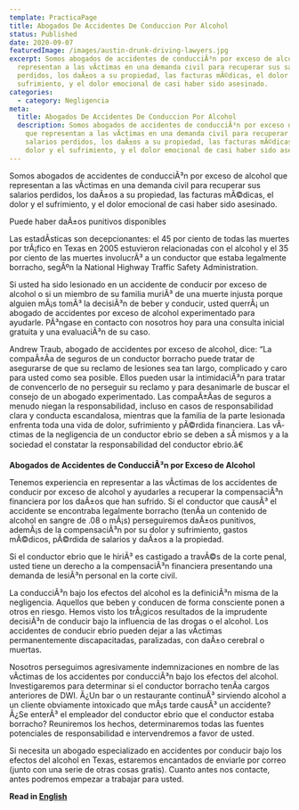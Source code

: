 ```yaml
---
template: PracticaPage
title: Abogados De Accidentes De Conduccion Por Alcohol
status: Published
date: 2020-09-07
featuredImage: /images/austin-drunk-driving-lawyers.jpg
excerpt: Somos abogados de accidentes de conducciÃ³n por exceso de alcohol que
  representan a las vÃ­ctimas en una demanda civil para recuperar sus salarios
  perdidos, los daÃ±os a su propiedad, las facturas mÃ©dicas, el dolor y el
  sufrimiento, y el dolor emocional de casi haber sido asesinado.
categories:
  - category: Negligencia
meta:
  title: Abogados De Accidentes De Conduccion Por Alcohol
  description: Somos abogados de accidentes de conducciÃ³n por exceso de alcohol
    que representan a las vÃ­ctimas en una demanda civil para recuperar sus
    salarios perdidos, los daÃ±os a su propiedad, las facturas mÃ©dicas, el
    dolor y el sufrimiento, y el dolor emocional de casi haber sido asesinado.
---
```

<!--StartFragment-->

Somos abogados de accidentes de conducciÃ³n por exceso de alcohol que representan a las vÃ­ctimas en una demanda civil para recuperar sus salarios perdidos, los daÃ±os a su propiedad, las facturas mÃ©dicas, el dolor y el sufrimiento, y el dolor emocional de casi haber sido asesinado.

Puede haber daÃ±os punitivos disponibles

Las estadÃ­sticas son decepcionantes: el 45 por ciento de todas las muertes por trÃ¡fico en Texas en 2005 estuvieron relacionadas con el alcohol y el 35 por ciento de las muertes involucrÃ³ a un conductor que estaba legalmente borracho, segÃºn la National Highway Traffic Safety Administration.

Si usted ha sido lesionado en un accidente de conducir por exceso de alcohol o si un miembro de su familia muriÃ³ de una muerte injusta porque alguien mÃ¡s tomÃ³ la decisiÃ³n de beber y conducir, usted querrÃ¡ un abogado de accidentes por exceso de alcohol experimentado para ayudarle. PÃ³ngase en contacto con nosotros hoy para una consulta inicial gratuita y una evaluaciÃ³n de su caso.

Andrew Traub, abogado de accidentes por exceso de alcohol, dice: “La compaÃ±Ã­a de seguros de un conductor borracho puede tratar de asegurarse de que su reclamo de lesiones sea tan largo, complicado y caro para usted como sea posible. Ellos pueden usar la intimidaciÃ³n para tratar de convencerlo de no perseguir su reclamo y para desanimarle de buscar el consejo de un abogado experimentado. Las compaÃ±Ã­as de seguros a menudo niegan la responsabilidad, incluso en casos de responsabilidad clara y conducta escandalosa, mientras que la familia de la parte lesionada enfrenta toda una vida de dolor, sufrimiento y pÃ©rdida financiera. Las vÃ­ctimas de la negligencia de un conductor ebrio se deben a sÃ­ mismos y a la sociedad el constatar la responsabilidad del conductor ebrio.â€

**Abogados de Accidentes de ConducciÃ³n por Exceso de Alcohol**

Tenemos experiencia en representar a las vÃ­ctimas de los accidentes de conducir por exceso de alcohol y ayudarles a recuperar la compensaciÃ³n financiera por los daÃ±os que han sufrido. Si el conductor que causÃ³ el accidente se encontraba legalmente borracho (tenÃ­a un contenido de alcohol en sangre de .08 o mÃ¡s) perseguiremos daÃ±os punitivos, ademÃ¡s de la compensaciÃ³n por su dolor y sufrimiento, gastos mÃ©dicos, pÃ©rdida de salarios y daÃ±os a la propiedad.

Si el conductor ebrio que le hiriÃ³ es castigado a travÃ©s de la corte penal, usted tiene un derecho a la compensaciÃ³n financiera presentando una demanda de lesiÃ³n personal en la corte civil.

La conducciÃ³n bajo los efectos del alcohol es la definiciÃ³n misma de la negligencia. Aquellos que beben y conducen de forma consciente ponen a otros en riesgo. Hemos visto los trÃ¡gicos resultados de la imprudente decisiÃ³n de conducir bajo la influencia de las drogas o el alcohol. Los accidentes de conducir ebrio pueden dejar a las vÃ­ctimas permanentemente discapacitadas, paralizadas, con daÃ±o cerebral o muertas.

Nosotros perseguimos agresivamente indemnizaciones en nombre de las vÃ­ctimas de los accidentes por conducciÃ³n bajo los efectos del alcohol. Investigaremos para determinar si el conductor borracho tenÃ­a cargos anteriores de DWI. Â¿Un bar o un restaurante continuÃ³ sirviendo alcohol a un cliente obviamente intoxicado que mÃ¡s tarde causÃ³ un accidente? Â¿Se enterÃ³ el empleador del conductor ebrio que el conductor estaba borracho? Reuniremos los hechos, determinaremos todas las fuentes potenciales de responsabilidad e intervendremos a favor de usted.

Si necesita un abogado especializado en accidentes por conducir bajo los efectos del alcohol en Texas, estaremos encantados de enviarle por correo (junto con una serie de otras cosas gratis). Cuanto antes nos contacte, antes podremos empezar a trabajar para usted.

<!--EndFragment-->

**Read in [English](/practice-areas/drunk-driving-accident-lawyer/)**